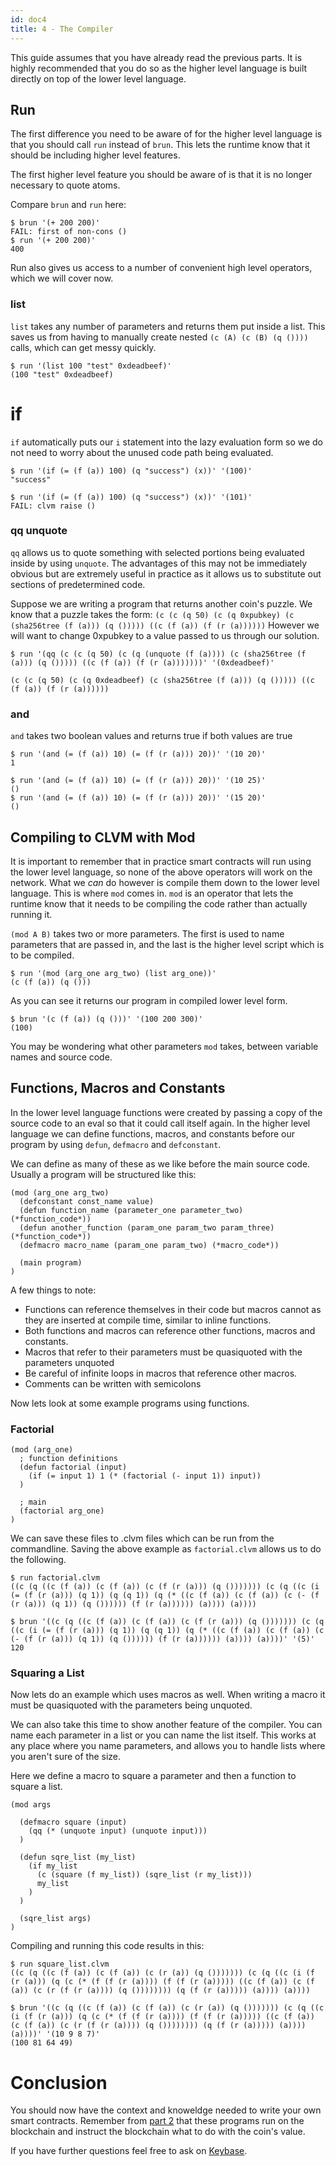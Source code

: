 ```yaml
---
id: doc4
title: 4 - The Compiler
---
```


This guide assumes that you have already read the previous parts.
It is highly recommended that you do so as the higher level language is built directly on top of the lower level language.

## Run

The first difference you need to be aware of for the higher level language is that you should call `run` instead of `brun`.
This lets the runtime know that it should be including higher level features.

The first higher level feature you should be aware of is that it is no longer necessary to quote atoms.

Compare `brun` and `run` here:
```
$ brun '(+ 200 200)'
FAIL: first of non-cons ()
$ run '(+ 200 200)'
400
```

Run also gives us access to a number of convenient high level operators, which we will cover now.

### list

`list` takes any number of parameters and returns them put inside a list.
This saves us from having to manually create nested `(c (A) (c (B) (q ())))` calls, which can get messy quickly.

```
$ run '(list 100 "test" 0xdeadbeef)'
(100 "test" 0xdeadbeef)
```

# if

`if` automatically puts our `i` statement into the lazy evaluation form so we do not need to worry about the unused code path being evaluated.

```
$ run '(if (= (f (a)) 100) (q "success") (x))' '(100)'
"success"

$ run '(if (= (f (a)) 100) (q "success") (x))' '(101)'
FAIL: clvm raise ()
```

### qq unquote

`qq` allows us to quote something with selected portions being evaluated inside by using `unquote`.
The advantages of this may not be immediately obvious but are extremely useful in practice as it allows us to substitute out sections of predetermined code.

Suppose we are writing a program that returns another coin's puzzle.
We know that a puzzle takes the form: `(c (c (q 50) (c (q 0xpubkey) (c (sha256tree (f (a))) (q ())))) ((c (f (a)) (f (r (a))))))`
However we will want to change 0xpubkey to a value passed to us through our solution.

```
$ run '(qq (c (c (q 50) (c (q (unquote (f (a)))) (c (sha256tree (f (a))) (q ())))) ((c (f (a)) (f (r (a)))))))' '(0xdeadbeef)'

(c (c (q 50) (c (q 0xdeadbeef) (c (sha256tree (f (a))) (q ())))) ((c (f (a)) (f (r (a))))))
```

### and

`and` takes two boolean values and returns true if both values are true

```
$ run '(and (= (f (a)) 10) (= (f (r (a))) 20))' '(10 20)'
1

$ run '(and (= (f (a)) 10) (= (f (r (a))) 20))' '(10 25)'
()
$ run '(and (= (f (a)) 10) (= (f (r (a))) 20))' '(15 20)'
()

```

## Compiling to CLVM with Mod

It is important to remember that in practice smart contracts will run using the lower level language, so none of the above operators will work on the network.
What we *can* do however is compile them down to the lower level language.
This is where `mod` comes in.
`mod` is an operator that lets the runtime know that it needs to be compiling the code rather than actually running it.

`(mod A B)` takes two or more parameters. The first is used to name parameters that are passed in, and the last is the higher level script which is to be compiled.

```
$ run '(mod (arg_one arg_two) (list arg_one))'
(c (f (a)) (q ()))
```
As you can see it returns our program in compiled lower level form.
```
$ brun '(c (f (a)) (q ()))' '(100 200 300)'
(100)
```

You may be wondering what other parameters `mod` takes, between variable names and source code.

## Functions, Macros and Constants

In the lower level language functions were created by passing a copy of the source code to an eval so that it could call itself again.
In the higher level language we can define functions, macros, and constants before our program by using `defun`, `defmacro` and `defconstant`.

We can define as many of these as we like before the main source code.
Usually a program will be structured like this:

```
(mod (arg_one arg_two)
  (defconstant const_name value)
  (defun function_name (parameter_one parameter_two) (*function_code*))
  (defun another_function (param_one param_two param_three) (*function_code*))
  (defmacro macro_name (param_one param_two) (*macro_code*))

  (main program)
)
```

A few things to note:
- Functions can reference themselves in their code but macros cannot as they are inserted at compile time, similar to inline functions.
- Both functions and macros can reference other functions, macros and constants.
- Macros that refer to their parameters must be quasiquoted with the parameters unquoted
- Be careful of infinite loops in macros that reference other macros.
- Comments can be written with semicolons

Now lets look at some example programs using functions.

### Factorial

```
(mod (arg_one)
  ; function definitions
  (defun factorial (input)
    (if (= input 1) 1 (* (factorial (- input 1)) input))
  )

  ; main
  (factorial arg_one)
)
```
We can save these files to .clvm files which can be run from the commandline.
Saving the above example as `factorial.clvm` allows us to do the following.
```
$ run factorial.clvm
((c (q ((c (f (a)) (c (f (a)) (c (f (r (a))) (q ())))))) (c (q ((c (i (= (f (r (a))) (q 1)) (q (q 1)) (q (* ((c (f (a)) (c (f (a)) (c (- (f (r (a))) (q 1)) (q ()))))) (f (r (a)))))) (a)))) (a))))

$ brun '((c (q ((c (f (a)) (c (f (a)) (c (f (r (a))) (q ())))))) (c (q ((c (i (= (f (r (a))) (q 1)) (q (q 1)) (q (* ((c (f (a)) (c (f (a)) (c (- (f (r (a))) (q 1)) (q ()))))) (f (r (a)))))) (a)))) (a))))' '(5)'
120
```

### Squaring a List

Now lets do an example which uses macros as well.
When writing a macro it must be quasiquoted with the parameters being unquoted.

We can also take this time to show another feature of the compiler.
You can name each parameter in a list or you can name the list itself.
This works at any place where you name parameters, and allows you to handle lists where you aren't sure of the size.

Here we define a macro to square a parameter and then a function to square a list.

```
(mod args

  (defmacro square (input)
    (qq (* (unquote input) (unquote input)))
  )

  (defun sqre_list (my_list)
    (if my_list
      (c (square (f my_list)) (sqre_list (r my_list)))
      my_list
    )
  )

  (sqre_list args)
)
```

Compiling and running this code results in this:
```
$ run square_list.clvm
((c (q ((c (f (a)) (c (f (a)) (c (r (a)) (q ())))))) (c (q ((c (i (f (r (a))) (q (c (* (f (f (r (a)))) (f (f (r (a))))) ((c (f (a)) (c (f (a)) (c (r (f (r (a)))) (q ()))))))) (q (f (r (a))))) (a)))) (a))))

$ brun '((c (q ((c (f (a)) (c (f (a)) (c (r (a)) (q ())))))) (c (q ((c (i (f (r (a))) (q (c (* (f (f (r (a)))) (f (f (r (a))))) ((c (f (a)) (c (f (a)) (c (r (f (r (a)))) (q ()))))))) (q (f (r (a))))) (a)))) (a))))' '(10 9 8 7)'
(100 81 64 49)
```

# Conclusion

You should now have the context and knoweldge needed to write your own smart contracts.
Remember from [part 2](/docs/doc2/) that these programs run on the blockchain and instruct the blockchain what to do with the coin's value.

If you have further questions feel free to ask on [Keybase](https://keybase.io/team/chia_network.public).
